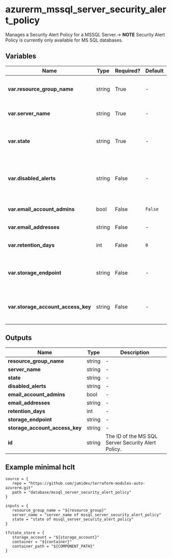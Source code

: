 # azurerm_mssql_server_security_alert_policy

Manages a Security Alert Policy for a MSSQL Server.-> **NOTE** Security Alert Policy is currently only available for MS SQL databases.

## Variables

| Name | Type | Required? |  Default  |  possible values |  Description |
| ---- | ---- | --------- |  ----------- | ----------- | ----------- |
| **var.resource_group_name** | string | True | -  |  -  |  The name of the resource group that contains the MS SQL Server. Changing this forces a new resource to be created. | 
| **var.server_name** | string | True | -  |  -  |  Specifies the name of the MS SQL Server. Changing this forces a new resource to be created. | 
| **var.state** | string | True | -  |  `Disabled`, `Enabled`, `New`  |  Specifies the state of the policy, whether it is enabled or disabled or a policy has not been applied yet on the specific database server. Possible values are `Disabled`, `Enabled` and `New`. | 
| **var.disabled_alerts** | string | False | -  |  `Sql_Injection`, `Sql_Injection_Vulnerability`, `Access_Anomaly`, `Data_Exfiltration`, `Unsafe_Action`  |  Specifies an array of alerts that are disabled. Allowed values are: `Sql_Injection`, `Sql_Injection_Vulnerability`, `Access_Anomaly`, `Data_Exfiltration`, `Unsafe_Action`. | 
| **var.email_account_admins** | bool | False | `False`  |  -  |  Boolean flag which specifies if the alert is sent to the account administrators or not. Defaults to `false`. | 
| **var.email_addresses** | string | False | -  |  -  |  Specifies an array of email addresses to which the alert is sent. | 
| **var.retention_days** | int | False | `0`  |  -  |  Specifies the number of days to keep in the Threat Detection audit logs. Defaults to `0`. | 
| **var.storage_endpoint** | string | False | -  |  -  |  Specifies the blob storage endpoint (e.g. <https://example.blob.core.windows.net>). This blob storage will hold all Threat Detection audit logs. | 
| **var.storage_account_access_key** | string | False | -  |  -  |  Specifies the identifier key of the Threat Detection audit storage account. This is mandatory when you use `storage_endpoint` to specify a storage account blob endpoint. | 



## Outputs

| Name | Type | Description |
| ---- | ---- | --------- | 
| **resource_group_name** | string  | - | 
| **server_name** | string  | - | 
| **state** | string  | - | 
| **disabled_alerts** | string  | - | 
| **email_account_admins** | bool  | - | 
| **email_addresses** | string  | - | 
| **retention_days** | int  | - | 
| **storage_endpoint** | string  | - | 
| **storage_account_access_key** | string  | - | 
| **id** | string  | The ID of the MS SQL Server Security Alert Policy. | 

## Example minimal hclt

```hcl
source = {
   repo = "https://github.com/jumidev/terraform-modules-auto-azurerm.git" 
   path = "database/mssql_server_security_alert_policy" 
}

inputs = {
   resource_group_name = "${resource_group}" 
   server_name = "server_name of mssql_server_security_alert_policy" 
   state = "state of mssql_server_security_alert_policy" 
}

tfstate_store = {
   storage_account = "${storage_account}" 
   container = "${container}" 
   container_path = "${COMPONENT_PATH}" 
}


```